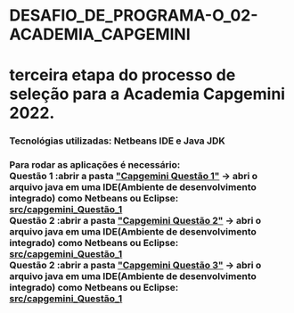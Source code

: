 # DESAFIO_DE_PROGRAMA-O_02-ACADEMIA_CAPGEMINI
<h1>terceira etapa do processo de seleção para a Academia Capgemini 2022.</h1>
<h3>Tecnológias utilizadas: Netbeans IDE e Java JDK<h3>
Para rodar as aplicações é necessário:<br>
Questão 1 :abrir a pasta <a href ="https://github.com/Micael-Macedo/DESAFIO_DE_PROGRAMA-O_02-ACADEMIA_CAPGEMINI/tree/main/Capgemini%20Questão%201">"Capgemini Questão 1"</a> -> abri o arquivo java em uma IDE(Ambiente de desenvolvimento integrado) como Netbeans ou Eclipse: <a href="https://github.com/Micael-Macedo/DESAFIO_DE_PROGRAMA-O_02-ACADEMIA_CAPGEMINI/tree/main/Capgemini%20Questão%201/src/capgemini_Questão_1"> src/capgemini_Questão_1</a><br>
Questão 2 :abrir a pasta <a href ="https://github.com/Micael-Macedo/DESAFIO_DE_PROGRAMA-O_02-ACADEMIA_CAPGEMINI/tree/main/Capgemini%20Questão%202">"Capgemini Questão 2"</a> -> abri o arquivo java em uma IDE(Ambiente de desenvolvimento integrado) como Netbeans ou Eclipse: <a href="https://github.com/Micael-Macedo/DESAFIO_DE_PROGRAMA-O_02-ACADEMIA_CAPGEMINI/tree/main/Capgemini%20Questão%201/src/capgemini_Questão_2"> src/capgemini_Questão_1</a><br>
Questão 2 :abrir a pasta <a href ="https://github.com/Micael-Macedo/DESAFIO_DE_PROGRAMA-O_02-ACADEMIA_CAPGEMINI/tree/main/Capgemini%20Questão%203">"Capgemini Questão 3"</a> -> abri o arquivo java em uma IDE(Ambiente de desenvolvimento integrado) como Netbeans ou Eclipse: <a href="https://github.com/Micael-Macedo/DESAFIO_DE_PROGRAMA-O_02-ACADEMIA_CAPGEMINI/tree/main/Capgemini%20Questão%201/src/capgemini_Questão_3"> src/capgemini_Questão_1</a><br>
